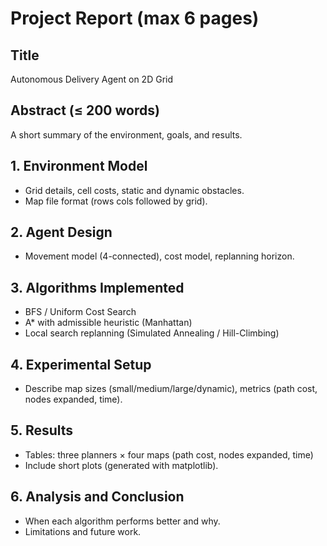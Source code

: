 # Project Report (max 6 pages)

## Title
Autonomous Delivery Agent on 2D Grid

## Abstract (≤ 200 words)
A short summary of the environment, goals, and results.

## 1. Environment Model
- Grid details, cell costs, static and dynamic obstacles.
- Map file format (rows cols followed by grid).

## 2. Agent Design
- Movement model (4-connected), cost model, replanning horizon.

## 3. Algorithms Implemented
- BFS / Uniform Cost Search
- A* with admissible heuristic (Manhattan)
- Local search replanning (Simulated Annealing / Hill-Climbing)

## 4. Experimental Setup
- Describe map sizes (small/medium/large/dynamic), metrics (path cost, nodes expanded, time).

## 5. Results
- Tables: three planners × four maps (path cost, nodes expanded, time)
- Include short plots (generated with matplotlib).

## 6. Analysis and Conclusion
- When each algorithm performs better and why.
- Limitations and future work.

